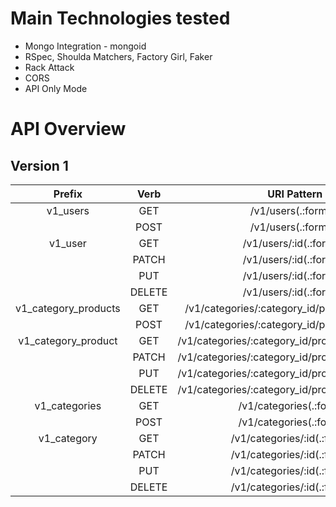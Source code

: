 # Main Technologies tested
- Mongo Integration - mongoid
- RSpec, Shoulda Matchers, Factory Girl, Faker
- Rack Attack
- CORS
- API Only Mode


# API Overview

## Version 1

| Prefix         |  Verb  | URI Pattern | Controller#Action |
| :--------------: | :------: | :-----------: | :-----------------: |
|            v1_users | GET |    /v1/users(.:format)                                | api/v1/users#index |
|                   |  POST |   /v1/users(.:format)                                | api/v1/users#create |
|             v1_user | GET |    /v1/users/:id(.:format)                            | api/v1/users#show |
|                     | PATCH |  /v1/users/:id(.:format)                            | api/v1/users#update |
|                    | PUT |    /v1/users/:id(.:format)                            | api/v1/users#update |
|                   |  DELETE | /v1/users/:id(.:format)                            | api/v1/users#destroy |
|v1_category_products | GET |    /v1/categories/:category_id/products(.:format)     | api/v1/products#index |
|                   |  POST |   /v1/categories/:category_id/products(.:format)     | api/v1/products#create |
| v1_category_product | GET |    /v1/categories/:category_id/products/:id(.:format) | api/v1/products#show |
|                     | PATCH |  /v1/categories/:category_id/products/:id(.:format) | api/v1/products#update |
|                    | PUT |    /v1/categories/:category_id/products/:id(.:format) | api/v1/products#update |
|                   |  DELETE | /v1/categories/:category_id/products/:id(.:format) | api/v1/products#destroy |
|       v1_categories | GET |    /v1/categories(.:format)                           | api/v1/categories#index |
|                   |  POST |   /v1/categories(.:format)                           | api/v1/categories#create |
|         v1_category | GET |    /v1/categories/:id(.:format)                       | api/v1/categories#show |
|                     | PATCH |  /v1/categories/:id(.:format)                       | api/v1/categories#update |
|                    | PUT |    /v1/categories/:id(.:format)                       | api/v1/categories#update |
|                   |  DELETE | /v1/categories/:id(.:format)                       | api/v1/categories#destroy |
